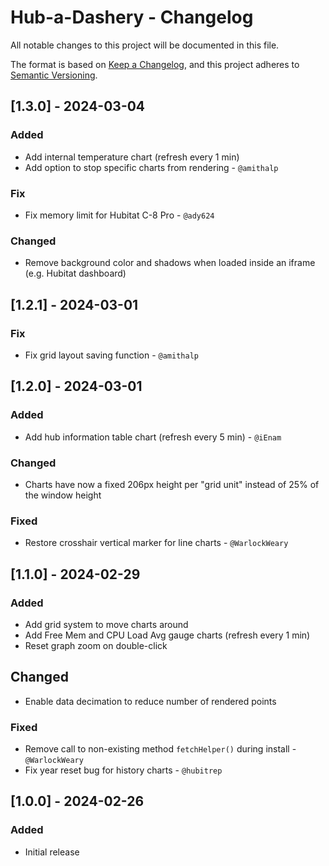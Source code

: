 # Hub-a-Dashery - Changelog

All notable changes to this project will be documented in this file.

The format is based on [Keep a Changelog](https://keepachangelog.com/en/1.0.0/),
and this project adheres to [Semantic Versioning](https://semver.org/spec/v2.0.0.html).

## [1.3.0] - 2024-03-04
### Added
- Add internal temperature chart (refresh every 1 min)
- Add option to stop specific charts from rendering - `@amithalp`

### Fix
- Fix memory limit for Hubitat C-8 Pro - `@ady624`

### Changed
- Remove background color and shadows when loaded inside an iframe (e.g. Hubitat dashboard)

## [1.2.1] - 2024-03-01
### Fix
- Fix grid layout saving function - `@amithalp`

## [1.2.0] - 2024-03-01
### Added
- Add hub information table chart (refresh every 5 min) - `@iEnam`

### Changed
- Charts have now a fixed 206px height per "grid unit" instead of 25% of the window height

### Fixed
- Restore crosshair vertical marker for line charts - `@WarlockWeary`

## [1.1.0] - 2024-02-29
### Added
- Add grid system to move charts around
- Add Free Mem and CPU Load Avg gauge charts (refresh every 1 min)
- Reset graph zoom on double-click

## Changed
- Enable data decimation to reduce number of rendered points

### Fixed
- Remove call to non-existing method `fetchHelper()` during install - `@WarlockWeary`
- Fix year reset bug for history charts - `@hubitrep`

## [1.0.0] - 2024-02-26
### Added
- Initial release
